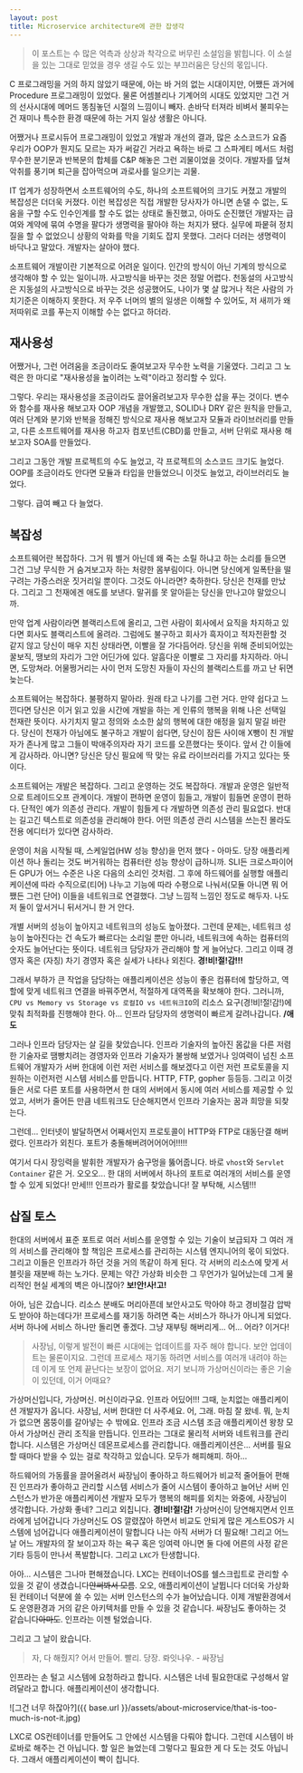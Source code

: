 ```yaml
---
layout: post
title: Microservice architecture에 관한 잡생각
---
```


> 이 포스트는 수 많은 억측과 상상과 착각으로 버무린 소설임을 밝힙니다.
> 이 소설을 있는 그대로 믿었을 경우 생길 수도 있는 부끄러움은 당신의 몫입니다.

C 프로그래밍을 거의 하지 않았기 때문에, 아는 바 거의 없는 시대이지만, 어쨌든 과거에 Procedure 프로그래밍이 있었다. 물론 어셈블리나 기계어의 시대도 있었지만 그건 거의 선사시대에 메머드 똥침놓던 시절의 느낌이니 빼자. 손바닥 터져라 비벼서 불피우는 건 재미나 특수한 환경 때문에 하는 거지 일상 생활은 아니다.

어쨌거나 프로시듀어 프로그래밍이 있었고 개발과 개선의 결과, 많은 소스코드가 요즘 우리가 OOP가 뭔지도 모르는 자가 써갈긴 거라고 욕하는 바로 그 스파게티 메서드 처럼 무수한 분기문과 반복문의 합체를 C&P 해놓은 그런 괴물이었을 것이다. 개발자를 덮쳐 악취를 풍기며 퇴근을 잡아먹으며 과로사를 일으키는 괴물.

IT 업계가 성장하면서 소프트웨어의 수도, 하나의 소프트웨어의 크기도 커졌고 개발의 복잡성은 더더욱 커졌다. 이런 복잡성은 직접 개발한 당사자가 아니면 손댈 수 없는, 도움을 구할 수도 인수인계를 할 수도 없는 상태로 돌진했고, 아마도 순진했던 개발자는 급여와 계약에 묶여 수명을 팔다가 생명력을 팔아야 하는 처지가 됐다. 실무에 파뭍혀 정치질을 할 수 없었으니 상황의 악화를 막을 기회도 잡지 못했다. 그러다 더러는 생명력이 바닥나고 말았다. 개발자는 살아야 했다.

소프트웨어 개발이란 기본적으로 어려운 일이다. 인간의 방식이 아닌 기계의 방식으로 생각해야 할 수 있는 일이니까. 사고방식을 바꾸는 것은 정말 어렵다. 천동설의 사고방식은 지동설의 사고방식으로 바꾸는 것은 성공했어도, 나이가 몇 살 많거나 적은 사람의 가치기준은 이해하지 못한다. 저 우주 너머의 별의 일생은 이해할 수 있어도, 저 새끼가 왜 저따위로 코를 푸는지 이해할 수는 없다고 하더라.

## 재사용성

어쨌거나, 그런 어려움을 조금이라도 줄여보고자 무수한 노력을 기울였다. 그리고 그 노력은 한 마디로 "재사용성을 높이려는 노력"이라고 정리할 수 있다.

그렇다. 우리는 재사용성을 조금이라도 끌어올려보고자 무수한 삽을 푸는 것이다. 변수와 함수를 재사용 해보고자 OOP 개념을 개발했고, SOLID나 DRY 같은 원칙을 만들고, 여러 단계와 분기와 반복을 정해진 방식으로 재사용 해보고자 모듈과 라이브러리를 만들고, 다른 소프트웨어를 재사용 하고자 컴포넌트(CBD)륾 만들고, 서버 단위로 재사용 해보고자 SOA를 만들었다.

그리고 그동안 개발 프로젝트의 수도 늘었고, 각 프로젝트의 소스코드 크기도 늘었다. OOP를 조금이라도 안다면 모듈과 타입을 만들었으니 이것도 늘었고, 라이브러리도 늘었다.

그렇다. 급여 빼고 다 늘었다.

## 복잡성

소프트웨어란 복잡하다. 그거 뭐 별거 아닌데 왜 죽는 소릴 하냐고 하는 소리를 들으면 그건 그냥 무식한 거 숨겨보고자 하는 처량한 몸부림이다. 아니면 당신에게 일폭탄을 떨구려는 가증스러운 짓거리일 뿐이다. 그것도 아니라면? 축하한다. 당신은 천재를 만났다. 그리고 그 천재에겐 애도를 보낸다. 말귀를 못 알아듣는 당신을 만나고야 말았으니까.

만약 업계 사람이라면 블랙리스트에 올리고, 그런 사람이 회사에서 요직을 차지하고 있다면 회사도 블랙리스트에 올려라. 그럼에도 불구하고 회사가 흑자이고 적자전환할 것 같지 않고 당신이 매우 지친 상태라면, 이빨을 잘 가다듬어라. 당신을 위해 준비되어있는 꿀보직, 땡보의 자리가 그안 어딘가에 있다. 알흠다운 이빨로 그 자리를 차지하라. 아니면, 도망쳐라. 어물쩡거리는 사이 먼저 도망친 자들이 자신의 블랙리스트를 까고 난 뒤면 늦는다.

소프트웨어는 복잡하다. 불평하지 말아라. 원래 타고 나기를 그런 거다. 만약 쉽다고 느낀다면 당신은 이거 읽고 있을 시간에 개발을 하는 게 인류의 행복을 위해 나은 선택일 천재란 뜻이다. 사기치지 말고 정의와 소소한 삶의 행복에 대한 애정을 잃지 말길 바란다. 당신이 천재가 아님에도 불구하고 개발이 쉽다면, 당신이 잠든 사이애 X뺑이 친 개발자가 존나게 많고 그들이 박애주의자라 자기 코드를 오픈했다는 뜻이다. 앞서 간 이들에게 감사하라. 아니면? 당신은 당신 필요에 딱 맞는 유료 라이브러리를 가지고 있다는 뜻이다.

소프트웨어는 개발은 복잡하다. 그리고 운영하는 것도 복잡하다. 개발과 운영은 일반적으로 트레이드오프 관계이다. 개발이 편하면 운영이 힘들고, 개발이 힘들면 운영이 편하다. 단적인 예가 의존성 관리다. 개발이 힘들게 다 개발하면 의존성 관리 필요없다. 반대는 길고긴 텍스트로 의존성을 관리해야 한다. 어떤 의존성 관리 시스템을 쓰는진 몰라도 전용 에디터가 있다면 감사하라.

운영이 처음 시작될 때, 스케일업(HW 성능 향상)을 먼저 했다 - 아마도. 당장 애플리케이션 하나 돌리는 것도 버거워하는 컴퓨터란 성능 향상이 급하니까. SLI든 크로스파이어든 GPU가 어느 수준은 나온 다음의 소리인 것처럼. 그 후에 하드웨어를 실행할 애플리케이션에 따라 수직으로(티어) 나누고 기능에 따라 수평으로 나눠서(모듈 아니면 뭐 어쨌든 그런 단어) 이들을 네트워크로 연결했다. 그냥 느낌적 느낌인 정도로 해두자. 나도 저 둘이 앞서거니 뒤서거니 한 거 안다.

개별 서버의 성능이 높아지고 네트워크의 성능도 높아졌다. 그런데 문제는, 네트워크 성능이 높아진다는 건 속도가 빠르다는 소리일 뿐만 아니라, 네트워크에 속하는 컴퓨터의 숫자도 늘어난다는 뜻이다. 네트워크 담당자가 관리해야 할 게 늘어났다. 그리고 이때 경영자 혹은 (자칭) 차기 경영자 혹은 실세가 나타나 외친다. **경!비!절!감!!!**

그래서 부하가 큰 작업을 담당하는 애플리케이션은 성능이 좋은 컴퓨터에 할당하고, 역할에 맞게 네트워크 연결을 바꿔주면서, 적절하게 대역폭을 확보해야 한다. 그러니까, `CPU vs Memory vs Storage vs 로컬IO vs 네트워크IO`의 리소스 요구(경!비!절!감!)에 맞춰 최적화를 진행해야 한다. 아... 인프라 담당자의 생명력이 빠르게 갈려나갑니다. **/애도**

그러나 인프라 담당자는 살 길을 찾았습니다. 인프라 기술자의 높아진 몸값을 다른 저렴한 기술자로 땜빵치려는 경영자와 인프라 기술자가 불쌍해 보였거나 잉여력이 넘친 소프트웨어 개발자가 서버 한대에 이런 저런 서비스를 해보겠다고 이런 저런 프로토콜을 지원하는 이런저런 시스템 서비스를 만듭니다. HTTP, FTP, gopher 등등등. 그리고 이것들은 서로 다른 포트를 사용하면서 한 대의 서버에서 동시에 여러 서비스를 제공할 수 있었고, 서버가 줄어든 만큼 네트워크도 단순해지면서 인프라 기술자는 꿈과 희망을 되찾는다.

그런데... 인터넷이 발달하면서 어째서인지 프로토콜이 HTTP와 FTP로 대동단결 해버렸다. 인프라가 외친다. 포트가 충돌해버려어어어어!!!!!

여기서 다시 장잉력을 발휘한 개발자가 숨구멍을 뚫어줍니다. 바로 `vhost`와 `Servlet Container` 같은 거. 오오오... 한 대의 서버에서 하나의 포트로 여러개의 서비스를 운영할 수 있게 되었다! 만세!!! 인프라가 활로를 찾았습니다! 잘 부탁해, 시스템!!!

## 삽질 토스

한대의 서버에서 표준 포트로 여러 서비스를 운영할 수 있는 기술이 보급되자 그 여러 개의 서비스를 관리해야 할 책임은 프로세스를 관리하는 시스템 엔지니어의 몫이 되었다. 그리고 이들은 인프라가 하던 것을 거의 똑같이 하게 된다. 각 서버의 리소스에 맞게 서블릿을 재분배 하는 노가다. 문제는 약간 가상화 비슷한 그 무언가가 일어났는데 그게 물리적인 현실 세계의 벽은 아니잖아? **보!안!사!고!**

아아, 님은 갔습니다. 리소스 분배도 머리아픈데 보안사고도 막아야 하고 경비절감 압박도 받아야 하는데다가! 프로세스를 재기동 하려면 죽는 서비스가 하나가 아니게 되었다. 서버 하나에 서비스 하나만 돌리면 좋겠다. 그냥 재부팅 해버리게... 어... 어라? 이거다!

>사장님, 이렇게 발전이 빠른 시대에는 업데이트를 자주 해야 합니다. 보안 업데이트는 물론이지요. 그런데 프로세스 재기동 하려면 서비스를 여러개 내려야 하는데 이게 또 언제 끝난다는 보장이 없어요. 저기 보니까 가상머신이라는 좋은 기술이 있던데, 이거 어때요?

가상머신입니다, 가상머신. 머신이라구요. 인프라 어딨어!!! 그때, 눈치없는 애플리케이션 개발자가 옵니다. 사장님, 서버 한대만 더 사주세요. 어, 그래. 마침 잘 왔네. 뭐, 눈치가 없으면 몸뚱이를 갈아넣는 수 밖에요. 인프라 조금 시스템 조금 애플리케이션 왕창 모아서 가상머신 관리 조직을 만듭니다. 인프라는 그대로 물리적 서버와 네트워크를 관리합니다. 시스템은 가상머신 데몬프로세스를 관리합니다. 애플리케이션은... 서버를 필요할 때마다 받을 수 있는 걸로 착각하고 있습니다. 모두가 해피해피. 하아...

하드웨어의 가동률을 끌어올려서 싸장님이 좋아하고 하드웨어가 비교적 줄어들어 편해진 인프라가 좋아하고 관리할 시스템 서비스가 줄어 시스템이 좋아하고 늘어난 서버 인스턴스가 반가운 애플리케이션 개발자 모두가 행복의 해피를 외치는 와중에, 사장님이 생각합니다. 가상화 좋네? 그리고 외칩니다. **경!비!절!감!** 가상머신이 당연해지면서 인프라에게 넘어갑니다 가상머신도 OS 깔렸잖아 하면서 비교도 안되게 많은 게스트OS가 시스템에 넘어갑니다 애플리케이션이 말합니다 나는 아직 서버가 더 필요해! 그리고 어느 날 어느 개발자의 잘 보이고자 하는 욕구 혹은 잉여력 아니면 둘 다에 어른의 사정 같은 기타 등등이 만나서 폭발합니다. 그리고 `LXC`가 탄생합니다.

아아... 시스템은 그나마 편해졌습니다. LXC는 컨테이너OS를 쉘스크립트로 관리할 수 있을 것 같이 생겼습니다~~안써봐서 모름~~. 오오, 애플리케이션이 날뜁니다 더더욱 가상화된 컨테이너 덕분에 쓸 수 있는 서버 인스턴스의 수가 늘어났습니다. 이제 개발환경에서도 운영환경과 거의 같은 아키텍처를 만들 수 있을 것 같습니다. 싸장님도 좋아하는 것 같습니다~~아마도~~. 인프라는 이젠 털었습니다.

그리고 그 날이 왔습니다.

>자, 다 해줬지? 어서 만들어. 빨리. 당장. 롸잇나우. - 싸장님

인프라는 손 털고 시스템에 요청하라고 합니다. 시스템은 너네 필요한대로 구성해서 알려달라고 합니다. 애플리케이션이 생각합니다.

![그건 너무 하잖아?]({{ base.url }}/assets/about-microservice/that-is-too-much-is-not-it.jpg)

LXC로 OS컨테이너를 만들어도 그 안에선 시스템을 다뤄야 합니다. 그런데 시스템이 바로바로 해주는 건 아닙니다. 할 일은 늘었는데 그렇다고 필요한 게 다 도는 것도 아닙니다. 그래서 애플리케이션이 빡이 칩니다.
